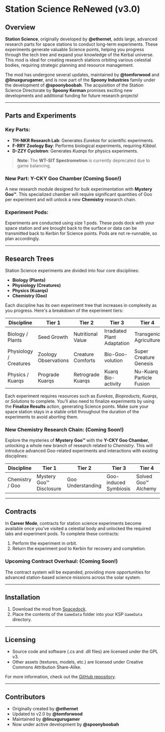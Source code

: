 # Station Science ReNewed (v3.0)

## Overview

**Station Science**, originally developed by **@ethernet**, adds large, advanced research parts for space stations to conduct long-term experiments. These experiments generate valuable Science points, helping you progress through the tech tree and expand your knowledge of the Kerbal universe. This mod is ideal for creating research stations orbiting various celestial bodies, requiring strategic planning and resource management.

The mod has undergone several updates, maintained by **@tomforwood** and **@linuxgurugamer**, and is now part of the **Spoony Industries** family under the development of **@spoonyboobah**. The acquisition of the Station Science Directorate by **Spoony Kerman** promises exciting new developments and additional funding for future research projects!

---

## Parts and Experiments

### Key Parts:
- **TH-NKR Research Lab**: Generates *Eurekas* for scientific experiments.
- **F-RRY Zoology Bay**: Performs biological experiments, requiring *Kibbal*.
- **D-ZZY Cyclotron**: Generates *Kuarqs* for physics experiments.

> **Note:** The **WT-SIT Spectrometron** is currently deprecated due to game balancing.

### New Part: Y-CKY Goo Chamber (Coming Soon!)
A new research module designed for bulk experimentation with **Mystery Goo™**. This specialized chamber will require significant quantities of Goo per experiment and will unlock a new **Chemistry** research chain.


### Experiment Pods:
Experiments are conducted using size 1 pods. These pods dock with your space station and are brought back to the surface or data can be transmitted back to Kerbin for Science points. Pods are not re-runnable, so plan accordingly.

---

## Research Trees

Station Science experiments are divided into four core disciplines:
- **Biology (Plants)**
- **Physiology (Creatures)**
- **Physics (Kuarqs)**
- **Chemistry (Goo)**

Each discipline has its own experiment tree that increases in complexity as you progress. Here's a breakdown of the experiment tiers:

| **Discipline**        | **Tier 1**                     | **Tier 2**                  | **Tier 3**                          | **Tier 4**                    |
|-----------------------|---------------------------------|-----------------------------|-------------------------------------|-------------------------------|
| Biology / Plants       | Seed Growth                    | Nutritional Value            | Irradiated Plant Adaptation         | Transgenic Agriculture         |
| Physiology / Creatures | Zoology Observations            | Creature Comforts            | Bio-Goo-volution                    | Super Creature Genesis         |
| Physics / Kuarqs       | Prograde Kuarqs                | Retrograde Kuarqs            | Kuarq Bio-activity                  | Nu-Kuarq Particle Fusion       |


Each experiment requires resources such as *Eurekas*, *Bioproducts*, *Kuarqs*, or *Solutions* to complete. You’ll also need to finalize experiments by using the **Finalize Results** action, generating Science points. Make sure your space station stays in a stable orbit throughout the duration of the experiments to avoid aborting them.

### New Chemistry Research Chain: (Coming Soon!)
Explore the mysteries of **Mystery Goo™** with the **Y-CKY Goo Chamber**, unlocking a whole new branch of research related to *Chemistry*. This will introduce advanced Goo-related experiments and interactions with existing disciplines:


| **Discipline**        | **Tier 1**                     | **Tier 2**                  | **Tier 3**                          | **Tier 4**                    |
|-----------------------|---------------------------------|-----------------------------|-------------------------------------|-------------------------------|
| Chemistry / Goo        | Mystery Goo™ Disclosure        | Goo Understanding            | Goo-induced Symbiosis               | Solved Goo™ Alchemy            |

---

## Contracts

In **Career Mode**, contracts for station science experiments become available once you’ve visited a celestial body and unlocked the required labs and experiment pods. To complete these contracts:
1. Perform the experiment in orbit.
2. Return the experiment pod to Kerbin for recovery and completion.

### Upcoming Contract Overhaul: (Coming Soon!)
The contract system will be expanded, providing more opportunities for advanced station-based science missions across the solar system.

---

## Installation

1. Download the mod from [Spacedock](https://spacedock.info/mod/2670/MOARStation%20Science?ga=<Game+3102+'Kerbal+Space+Program).
2. Place the contents of the `GameData` folder into your KSP `GameData` directory.

---

## Licensing

- Source code and software (.cs and .dll files) are licensed under the GPL v3.
- Other assets (textures, models, etc.) are licensed under Creative Commons Attribution Share-Alike.

For more information, check out the [GitHub repository](https://github.com/linuxgurugamer/StationScience).

---

## Contributors
- Originally created by **@ethernet**
- Updated to v2.0 by **@tomforwood**
- Maintained by **@linuxgurugamer**
- Now under active development by **@spoonyboobah**

